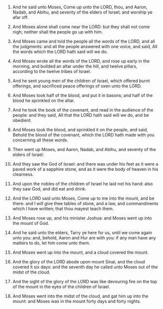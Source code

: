 1. And he said unto Moses, Come up unto the LORD, thou, and Aaron,
Nadab, and Abihu, and seventy of the elders of Israel; and worship ye
afar off.

2. And Moses alone shall come near the LORD: but they shall not come
nigh; neither shall the people go up with him.

3. And Moses came and told the people all the words of the LORD, and
all the judgments: and all the people answered with one voice, and
said, All the words which the LORD hath said will we do.

4. And Moses wrote all the words of the LORD, and rose up early in
the morning, and builded an altar under the hill, and twelve pillars,
according to the twelve tribes of Israel.

5. And he sent young men of the children of Israel, which offered
burnt offerings, and sacrificed peace offerings of oxen unto the LORD.

6. And Moses took half of the blood, and put it in basons; and half
of the blood he sprinkled on the altar.

7. And he took the book of the covenant, and read in the audience of
the people: and they said, All that the LORD hath said will we do, and
be obedient.

8. And Moses took the blood, and sprinkled it on the people, and
said, Behold the blood of the covenant, which the LORD hath made with
you concerning all these words.

9. Then went up Moses, and Aaron, Nadab, and Abihu, and seventy of
the elders of Israel:

10. And they saw the God of Israel: and there
was under his feet as it were a paved work of a sapphire stone, and as
it were the body of heaven in his clearness.

11. And upon the nobles of the children of Israel he laid not his
hand: also they saw God, and did eat and drink.

12. And the LORD said unto Moses, Come up to me into the mount, and
be there: and I will give thee tables of stone, and a law, and
commandments which I have written; that thou mayest teach them.

13. And Moses rose up, and his minister Joshua: and Moses went up
into the mount of God.

14. And he said unto the elders, Tarry ye here for us, until we come
again unto you: and, behold, Aaron and Hur are with you: if any man
have any matters to do, let him come unto them.

15. And Moses went up into the mount, and a cloud covered the mount.

16. And the glory of the LORD abode upon mount Sinai, and the cloud
covered it six days: and the seventh day he called unto Moses out of
the midst of the cloud.

17. And the sight of the glory of the LORD was like devouring fire
on the top of the mount in the eyes of the children of Israel.

18. And Moses went into the midst of the cloud, and gat him up into
the mount: and Moses was in the mount forty days and forty nights.